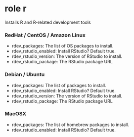 # role r

Installs R and R-related development tools

### RedHat / CentOS / Amazon Linux

* rdev_packages: The list of OS packages to install.
* rdev_rstudio_enabled: Install RStudio?  Default true.
* rdev_rstudio_version: The version of RStudio to install.
* rdev_rstudio_package: The RStudio package URL

### Debian / Ubuntu

* rdev_packages: The list of packages to install.
* rdev_rstudio_enabled: Install RStudio?  Default true.
* rdev_rstudio_version: The version of RStudio to install.
* rdev_rstudio_package: The RStudio package URL

### MacOSX

* rdev_packages: The list of homebrew packages to install.
* rdev_rstudio_enabled: Install RStudio? Default true.
